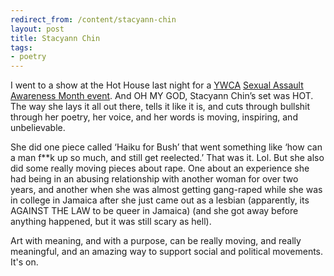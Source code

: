 ```yaml
---
redirect_from: /content/stacyann-chin
layout: post
title: Stacyann Chin
tags:
- poetry
---
```

I went to a show at the Hot House last night for a [YWCA](http://www.ywca.org/) [Sexual Assault Awareness Month event](http://www.ywca.org/site/pp.asp?c=euLRI7OZH&b=1451967). And OH MY GOD, Stacyann Chin’s set was HOT. The way she lays it all out there, tells it like it is, and cuts through bullshit through her poetry, her voice, and her words is moving, inspiring, and unbelievable.

She did one piece called ‘Haiku for Bush’ that went something like ‘how can a man f**k up so much, and still get reelected.’ That was it. Lol. But she also did some really moving pieces about rape. One about an experience she had being in an abusing relationship with another woman for over two years, and another when she was almost getting gang-raped while she was in college in Jamaica after she just came out as a lesbian (apparently, its AGAINST THE LAW to be queer in Jamaica) (and she got away before anything happened, but it was still scary as hell).

Art with meaning, and with a purpose, can be really moving, and really meaningful, and an amazing way to support social and political movements. It's on. 
